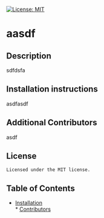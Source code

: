 
[![License: MIT](https://img.shields.io/badge/License-MIT-yellow.svg)](https://opensource.org/licenses/MIT)
# aasdf

## Description
sdfdsfa


## Installation instructions 
asdfasdf


  ## Additional Contributors
  asdf
## License
    Licensed under the MIT license.
## Table of Contents
* [Installation](#Installation-instructions)<br> * [Contributors](#Additional-Contributors)
